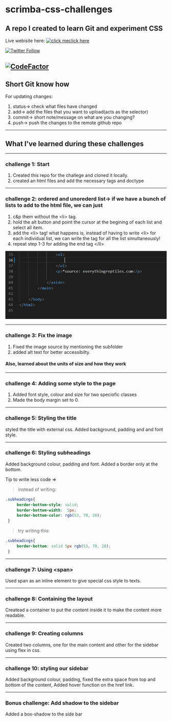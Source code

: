 # scrimba-css-challenges

## A repo I created to learn Git and experiment CSS

Live webisite here:   [![click me](https://img.icons8.com/dusk/50/000000/mouse-left-click.png)](https://deb-pradhan.github.io/scrimba-css-challenges/)[click here](https://deb-pradhan.github.io/scrimba-css-challenges/)

[![Twitter Follow](https://img.shields.io/twitter/follow/asfskywalking.svg?style=for-the-badge&label=Follow&logo=twitter)](https://twitter.com/FrontEndDeb)

[![CodeFactor](https://www.codefactor.io/repository/github/deb-pradhan/scrimba-css-challenges/badge)](https://www.codefactor.io/repository/github/deb-pradhan/scrimba-css-challenges)
---

## Short Git know how

For updating changes:

1. status-> check what files have changed
2. add-> add the files that you want to upload(acts as the selector)
3. commit-> short note/message on what are you changing?
4. push-> push the changes to the remote github repo

___

## What I've learned during these challenges

---

### challenge 1: Start

1. Created this repo for the challege and cloned it locally.
2. created an html files and add the necessary tags and doctype

---

### challenge 2: ordered and unorederd list-> if we have a bunch of lists to add to the html file, we can just

1. c&p them without the \<li> tag.
2. hold the alt button and point the cursor at the begining of each list and select all item.
3. add the \<li> tag!
what happens is, instead of having to write \<li> for each individual list, we can write the tag for all the list simultaneously!
4. repeat step 1-3 for adding the end tag \</li>

![image](https://raw.githubusercontent.com/deb-pradhan/scrimba-css-challenges/main/images/Animation.gif)

---

### challenge 3: Fix the image

1. Fixed the image source by mentioning the subfolder
2. added alt text for better accessibilty.

#### Also, learned about the units of size and how they work

---

### challenge 4: Adding some style to the page

1. Added font style, colour and size for two speciofic classes
2. Made the body margin set to 0.

---

### challenge 5: Styling the title

styled the title with external css. Added background, padding and and font style.
___

### challenge 6: Styling subheadings

Added background colour, padding and font.
Added a border only at the bottom.

Tip to write less code =>
>instead of writing:

```css
.subheadings{
     border-bottom-style: solid;
     border-bottom-width:  5px; 
     border-bottom-color: rgb(53, 70, 20);
 }
```

>try writing this:

```css
.subheadings{
     border-bottom: solid 5px rgb(53, 70, 20);
 }
```
---

### challenge 7: Using \<span>

Used span as an inline element to give special css style to texts.

--- 

### challenge 8: Containing the layout

Createad a container to put the content inside it to make the content more readable.

---

### challenge 9: Creating columns

Created two columns, one for the main content and other for the sidebar using flex in css.

---

### challenge 10: styling our sidebar
Added background colour, padding, fixed the extra space from top and bottom of the content, Added hover function on the href link.

---

### Bonus challenge: Add shadow to the sidebar
Added a box-shadow to the side bar
